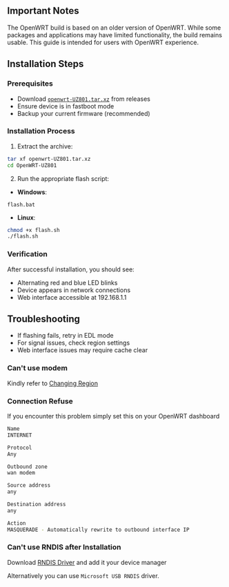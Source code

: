 &nbsp;

## Important Notes

The OpenWRT build is based on an older version of OpenWRT. While some packages and applications may have limited functionality, the build remains usable. This guide is intended for users with OpenWRT experience.

## Installation Steps

### Prerequisites

- Download [`openwrt-UZ801.tar.xz`](https://github.com/AlienWolfX/UZ801-USB_MODEM/releases) from releases
- Ensure device is in fastboot mode
- Backup your current firmware (recommended)

### Installation Process

1. Extract the archive:

```bash
tar xf openwrt-UZ801.tar.xz
cd OpenWRT-UZ801
```

2. Run the appropriate flash script:

- **Windows**:

```batch
flash.bat
```

- **Linux**:

```bash
chmod +x flash.sh
./flash.sh
```

### Verification

After successful installation, you should see:

- Alternating red and blue LED blinks
- Device appears in network connections
- Web interface accessible at 192.168.1.1

## Troubleshooting

- If flashing fails, retry in EDL mode
- For signal issues, check region settings
- Web interface issues may require cache clear

### Can't use modem

Kindly refer to [Changing Region](https://github.com/AlienWolfX/UZ801-USB_MODEM/wiki/Troubleshooting#changing-modem-region)

### Connection Refuse

If you encounter this problem simply set this on your OpenWRT dashboard

```bash
Name
INTERNET

Protocol
Any

Outbound zone
wan modem

Source address
any

Destination address
any

Action
MASQUERADE - Automatically rewrite to outbound interface IP
```

### Can't use RNDIS after Installation

Download [RNDIS Driver](https://github.com/milkv-duo/duo-files/raw/main/common/RNDIS_drivers_20231018.zip) and add it your device manager

Alternatively you can use `Microsoft USB RNDIS` driver.
